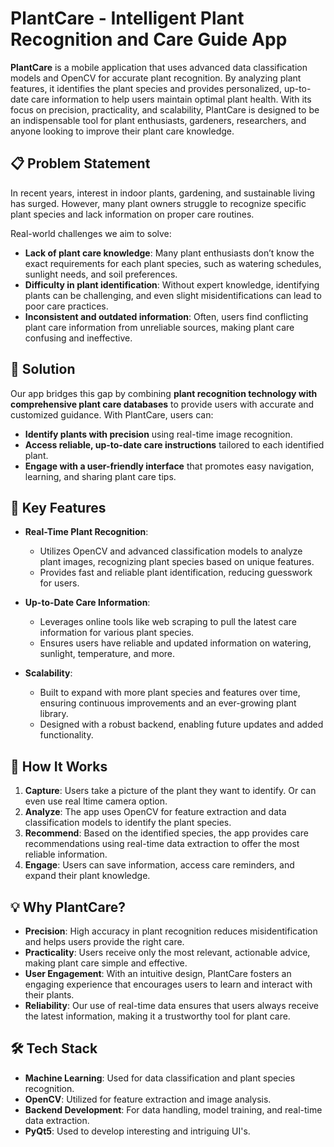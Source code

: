 
# PlantCare - Intelligent Plant Recognition and Care Guide App

**PlantCare** is a mobile application that uses advanced data classification models and OpenCV for accurate plant recognition. By analyzing plant features, it identifies the plant species and provides personalized, up-to-date care information to help users maintain optimal plant health. With its focus on precision, practicality, and scalability, PlantCare is designed to be an indispensable tool for plant enthusiasts, gardeners, researchers, and anyone looking to improve their plant care knowledge.

## 📋 Problem Statement

In recent years, interest in indoor plants, gardening, and sustainable living has surged. However, many plant owners struggle to recognize specific plant species and lack information on proper care routines.

Real-world challenges we aim to solve:
- **Lack of plant care knowledge**: Many plant enthusiasts don’t know the exact requirements for each plant species, such as watering schedules, sunlight needs, and soil preferences.
- **Difficulty in plant identification**: Without expert knowledge, identifying plants can be challenging, and even slight misidentifications can lead to poor care practices.
- **Inconsistent and outdated information**: Often, users find conflicting plant care information from unreliable sources, making plant care confusing and ineffective.

## 🌿 Solution

Our app bridges this gap by combining **plant recognition technology with comprehensive plant care databases** to provide users with accurate and customized guidance. With PlantCare, users can:

- **Identify plants with precision** using real-time image recognition.
- **Access reliable, up-to-date care instructions** tailored to each identified plant.
- **Engage with a user-friendly interface** that promotes easy navigation, learning, and sharing plant care tips.

## 🔑 Key Features

- **Real-Time Plant Recognition**: 
  - Utilizes OpenCV and advanced classification models to analyze plant images, recognizing plant species based on unique features.
  - Provides fast and reliable plant identification, reducing guesswork for users.
  
- **Up-to-Date Care Information**:
  - Leverages online tools like web scraping to pull the latest care information for various plant species.
  - Ensures users have reliable and updated information on watering, sunlight, temperature, and more.
  
- **Scalability**:
  - Built to expand with more plant species and features over time, ensuring continuous improvements and an ever-growing plant library.
  - Designed with a robust backend, enabling future updates and added functionality.

## 🔧 How It Works

1. **Capture**: Users take a picture of the plant they want to identify. Or can even use real ltime camera option.
2. **Analyze**: The app uses OpenCV for feature extraction and data classification models to identify the plant species.
3. **Recommend**: Based on the identified species, the app provides care recommendations using real-time data extraction to offer the most reliable information.
4. **Engage**: Users can save information, access care reminders, and expand their plant knowledge.

## 💡 Why PlantCare?

- **Precision**: High accuracy in plant recognition reduces misidentification and helps users provide the right care.
- **Practicality**: Users receive only the most relevant, actionable advice, making plant care simple and effective.
- **User Engagement**: With an intuitive design, PlantCare fosters an engaging experience that encourages users to learn and interact with their plants.
- **Reliability**: Our use of real-time data ensures that users always receive the latest information, making it a trustworthy tool for plant care.


## 🛠️ Tech Stack

- **Machine Learning**: Used for data classification and plant species recognition.
- **OpenCV**: Utilized for feature extraction and image analysis.
- **Backend Development**: For data handling, model training, and real-time data extraction.
- **PyQt5**: Used to develop interesting and intriguing UI's.

